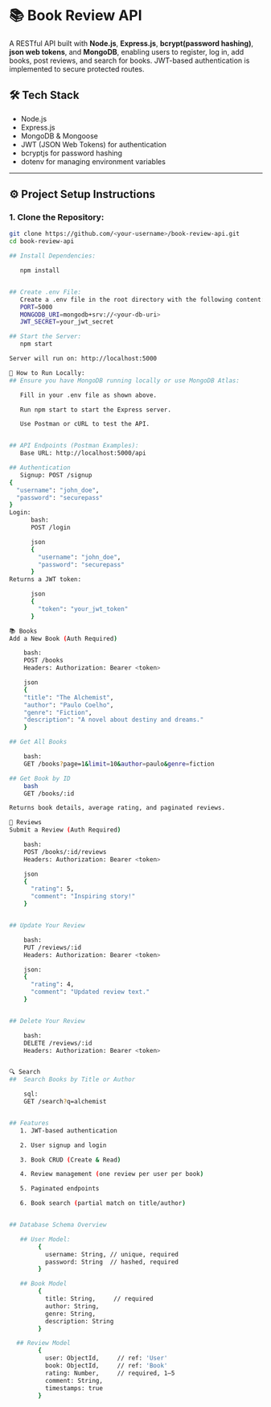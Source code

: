 # 📚 Book Review API

A RESTful API built with **Node.js**, **Express.js**, **bcrypt(password hashing)**, **json web tokens**,  and **MongoDB**, enabling users to register, log in, add books, post reviews, and search for books. JWT-based authentication is implemented to secure protected routes.

## 🛠️ Tech Stack

- Node.js
- Express.js
- MongoDB & Mongoose
- JWT (JSON Web Tokens) for authentication
- bcryptjs for password hashing
- dotenv for managing environment variables

---

## ⚙️ Project Setup Instructions

### 1. Clone the Repository:

```bash
git clone https://github.com/<your-username>/book-review-api.git
cd book-review-api

## Install Dependencies:

   npm install


## Create .env File:
   Create a .env file in the root directory with the following content:
   PORT=5000
   MONGODB_URI=mongodb+srv://<your-db-uri>
   JWT_SECRET=your_jwt_secret

## Start the Server:
   npm start

Server will run on: http://localhost:5000

🧪 How to Run Locally:
## Ensure you have MongoDB running locally or use MongoDB Atlas:

   Fill in your .env file as shown above.

   Run npm start to start the Express server.

   Use Postman or cURL to test the API.


## API Endpoints (Postman Examples):
   Base URL: http://localhost:5000/api

## Authentication
   Signup: POST /signup
{
  "username": "john_doe",
  "password": "securepass"
}
Login:
      bash:
      POST /login

      json
      {
        "username": "john_doe",
        "password": "securepass"
      }
Returns a JWT token:

      json
      {
        "token": "your_jwt_token"
      }

📚 Books
Add a New Book (Auth Required)

    bash:
    POST /books
    Headers: Authorization: Bearer <token>

    json
    {
    "title": "The Alchemist",
    "author": "Paulo Coelho",
    "genre": "Fiction",
    "description": "A novel about destiny and dreams."
    }

## Get All Books

    bash:
    GET /books?page=1&limit=10&author=paulo&genre=fiction

## Get Book by ID
    bash
    GET /books/:id

Returns book details, average rating, and paginated reviews.

📝 Reviews
Submit a Review (Auth Required)

    bash:
    POST /books/:id/reviews
    Headers: Authorization: Bearer <token>

    json
    {
      "rating": 5,
      "comment": "Inspiring story!"
    }


## Update Your Review

    bash:
    PUT /reviews/:id
    Headers: Authorization: Bearer <token>

    json:
    {
      "rating": 4,
      "comment": "Updated review text."
    }


## Delete Your Review

    bash:
    DELETE /reviews/:id
    Headers: Authorization: Bearer <token>


🔍 Search
##  Search Books by Title or Author

    sql:
    GET /search?q=alchemist


## Features
   1. JWT-based authentication

   2. User signup and login

   3. Book CRUD (Create & Read)

   4. Review management (one review per user per book)

   5. Paginated endpoints

   6. Book search (partial match on title/author)


## Database Schema Overview

   ## User Model:
        {
          username: String, // unique, required
          password: String  // hashed, required
        }

   ## Book Model
        {
          title: String,     // required
          author: String,
          genre: String,
          description: String
        }

  ## Review Model
        {
          user: ObjectId,     // ref: 'User'
          book: ObjectId,     // ref: 'Book'
          rating: Number,     // required, 1–5
          comment: String,
          timestamps: true
        }
